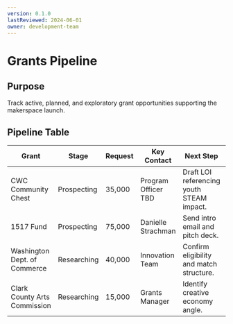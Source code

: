 ```yaml
---
version: 0.1.0
lastReviewed: 2024-06-01
owner: development-team
---
```


# Grants Pipeline

## Purpose
Track active, planned, and exploratory grant opportunities supporting the makerspace launch.

## Pipeline Table
| Grant | Stage | Request | Key Contact | Next Step | Notes |
| --- | --- | --- | --- | --- | --- |
| CWC Community Chest | Prospecting | 35,000 | Program Officer TBD | Draft LOI referencing youth STEAM impact. | Align with ACTION_PLAN community fit section. |
| 1517 Fund | Prospecting | 75,000 | Danielle Strachman | Send intro email and pitch deck. | Highlight builder talent pipeline. |
| Washington Dept. of Commerce | Researching | 40,000 | Innovation Team | Confirm eligibility and match structure. | Explore partnership with local schools. |
| Clark County Arts Commission | Researching | 15,000 | Grants Manager | Identify creative economy angle. | Pair with maker exhibitions. |
